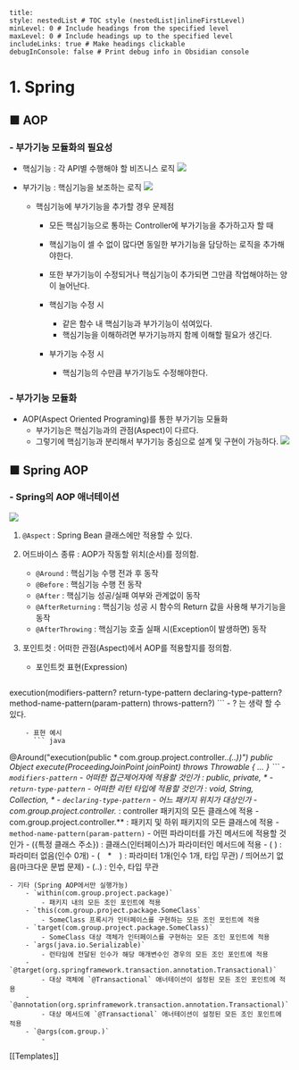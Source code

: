```table-of-contents
title: 
style: nestedList # TOC style (nestedList|inlineFirstLevel)
minLevel: 0 # Include headings from the specified level
maxLevel: 0 # Include headings up to the specified level
includeLinks: true # Make headings clickable
debugInConsole: false # Print debug info in Obsidian console
```

# 1. Spring
## ■ AOP

### - 부가기능 모듈화의 필요성
- 핵심기능 : 각 API별 수행해야 할 비즈니스 로직
  ![](https://i.imgur.com/KF2Kbpu.png)

- 부가기능 : 핵심기능을 보조하는 로직
  ![](https://i.imgur.com/E4A0lWR.png)
  
  - 핵심기능에 부가기능을 추가할 경우 문제점
    - 모든 핵심기능으로 통하는 Controller에 부가기능을 추가하고자 할 때
    - 핵심기능이 셀 수 없이 많다면 동일한 부가기능을 담당하는 로직을 추가해야한다.
    - 또한 부가기능이 수정되거나 핵심기능이 추가되면 그만큼 작업해야하는 양이 늘어난다.
      
    - 핵심기능 수정 시 
		- 같은 함수 내 핵심기능과 부가기능이 섞여있다.
	    - 핵심기능을 이해하려면 부가기능까지 함께 이해할 필요가 생긴다.
	      
	- 부가기능 수정 시
		- 핵심기능의 수만큼 부가기능도 수정해야한다.

### - 부가기능 모듈화
- AOP(Aspect Oriented Programing)를 통한 부가기능 모듈화
	- 부가기능은 핵심기능과의 관점(Aspect)이 다르다.
	- 그렇기에 핵심기능과 분리해서 부가기능 중심으로 설계 및 구현이 가능하다.
	  ![](https://i.imgur.com/dTaeU8v.png)

## ■ Spring AOP
### - Spring의 AOP 애너테이션
![](https://i.imgur.com/D3z4Oo7.png)

1. `@Aspect` : Spring Bean 클래스에만 적용할 수 있다.
   
2. 어드바이스 종류 : AOP가 작동할 위치(순서)를 정의함.
	- `@Around` : 핵심기능 수행 전과 후 동작
	- `@Before` : 핵심기능 수행 전 동작
	- `@After` : 핵심기능 성공/실패 여부와 관계없이 동작
	- `@AfterReturning` : 핵심기능 성공 시 함수의 Return 값을 사용해 부가기능을 동작
	- `@AfterThrowing` : 핵심기능 호출 실패 시(Exception이 발생하면) 동작
	  
3. 포인트컷 : 어떠한 관점(Aspect)에서 AOP를 적용할지를 정의함.
	- 포인트컷 표현(Expression)
	  ``` java
execution(modifiers-pattern? return-type-pattern declaring-type-pattern? method-name-pattern(param-pattern) throws-pattern?)
		```
		- ? 는 생략 할 수 있다.
		  
		- 표현 예시
		  ``` java
@Around("execution(public * com.group.project.controller..*(..))")
public Object execute(ProceedingJoinPoint joinPoint) throws Throwable { ... }
			```
		- `modifiers-pattern`
			- 어떠한 접근제어자에 적용할 것인가 : public, private, *
		- `return-type-pattern`
			- 어떠한 리턴 타입에 적용할 것인가 : void, String, Collection, *
		- `declaring-type-pattern`
			- 어느 패키지 위치가 대상인가
			- com.group.project.controller.* : controller 패키지의 모든 클래스에 적용
			- com.group.project.controller.** : 패키지 및 하위 패키지의 모든 클래스에 적용
		- `method-name-pattern(param-pattern)`
			- 어떤 파라미터를 가진 메서드에 적용할 것인가
			- ({특정 클래스 주소}) : 클래스(인터페이스)가 파라미터인 메서드에 적용
			- ( ) : 파라미터 없음(인수 0개)
			- (　*　) : 파라미터 1개(인수 1개, 타입 무관) / 띄어쓰기 없음(마크다운 문법 문제)
			- (..) : 인수, 타입 무관
		  
	- 기타 (Spring AOP에서만 실행가능)
		- `within(com.group.project.package)`
			- 패키지 내의 모든 조인 포인트에 적용
		- `this(com.group.project.package.SomeClass`
			- SomeClass 프록시가 인터페이스를 구현하는 모든 조인 포인트에 적용
		- `target(com.group.project.package.SomeClass)`
			- SomeClass 대상 객체가 인터페이스를 구현하는 모든 조인 포인트에 적용
		- `args(java.io.Serializable)`
			- 런타임에 전달된 인수가 해당 매개변수인 경우의 모든 조인 포인트에 적용
		- `@target(org.springframework.transaction.annotation.Transactional)`
			- 대상 객체에 `@Transactional` 애너테이션이 설정된 모든 조인 포인트에 적용
		- `@annotation(org.sprinframework.transaction.annotation.Transactional)`
			- 대상 메서드에 `@Transactional` 애너테이션이 설정된 모든 조인 포인트에 적용
		- `@args(com.group.)`
			- 




[[Templates]]
